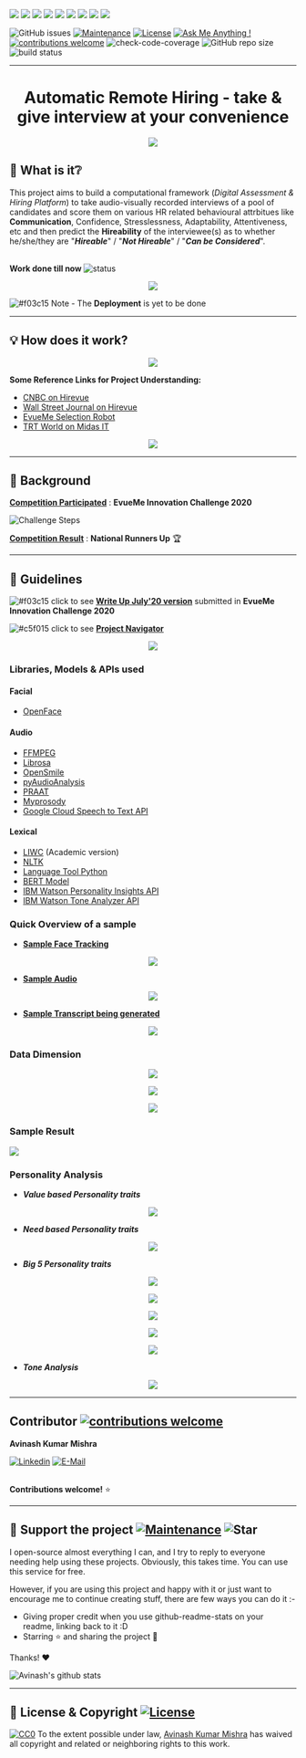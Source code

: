 <img src="https://img.shields.io/badge/python%20-%2314354C.svg?&style=for-the-badge&logo=python&logoColor=white"/> <img src="https://img.shields.io/badge/pandas%20-%23150458.svg?&style=for-the-badge&logo=pandas&logoColor=white" /> <img src="https://img.shields.io/badge/numpy%20-%23013243.svg?&style=for-the-badge&logo=numpy&logoColor=white" /> <img src="https://img.shields.io/badge/Jupyter%20-%23F37626.svg?&style=for-the-badge&logo=Jupyter&logoColor=white" /> <img src="https://img.shields.io/badge/mysql-%2300f.svg?&style=for-the-badge&logo=mysql&logoColor=white"/> <img src="https://img.shields.io/badge/flask%20-%23000.svg?&style=for-the-badge&logo=flask&logoColor=white"/> <img src="https://img.shields.io/badge/heroku%20-%23430098.svg?&style=for-the-badge&logo=heroku&logoColor=white"/> <img src="https://img.shields.io/badge/Google%20Cloud%20-%234285F4.svg?&style=for-the-badge&logo=google-cloud&logoColor=white"/> <img src="https://img.shields.io/badge/markdown-%23000000.svg?&style=for-the-badge&logo=markdown&logoColor=white"/>


![GitHub issues](https://img.shields.io/github/issues/AvinashhMishraa/Automatic_Remote_Interviewing)
[![Maintenance](https://img.shields.io/badge/Maintained%3F-yes-green.svg)](https://github.com/AvinashhMishraa/Automatic_Remote_Interviewing/graphs/commit-activity)
[![License](https://img.shields.io/badge/License-Apache%202.0-blue.svg)](https://opensource.org/licenses/Apache-2.0)
[![Ask Me Anything !](https://img.shields.io/badge/Ask%20me-anything-1abc9c.svg)](https://GitHub.com/Naereen/ama)
[![contributions welcome](https://img.shields.io/badge/contributions-welcome-brightgreen.svg?style=flat)](https://github.com/dwyl/esta/issues)
![check-code-coverage](https://img.shields.io/badge/code--coverage-100%25-brightgreen)
![GitHub repo size](https://img.shields.io/github/repo-size/AvinashhMishraa/Trial-ReadMe?color=%23FCA121&logo=github)
![build status](https://img.shields.io/circleci/project/github/badges/shields/master)

---

<div align="center"> <h1>
 Automatic Remote Hiring - take & give interview at your convenience
 </h1>
</div>

<p align="center">
  <img src="http://i.imgur.com/y8g506n.png?1">
</p>


## 🤔 What is it❔

This project aims to build a computational framework (*Digital Assessment & Hiring Platform*) to take audio-visually recorded interviews of a pool of candidates and score them on various HR related behavioural attrbitues like **Communication**, Confidence, Stresslessness, Adaptability, Attentiveness, etc and then predict the **Hireability** of the interviewee(s) as to whether he/she/they are "***Hireable***" / "***Not Hireable***" / "***Can be Considered***".
<br>
<br>

**Work done till now** ![status](https://img.shields.io/badge/status-work%20in%20progress-orange)


<p align="center">
  <img src="https://github.com/AvinashhMishraa/Automatic_Remote_Interviewing/blob/main/Image/Objective.png">
</p>

![#f03c15](https://via.placeholder.com/15/f03c15/000000?text=+) Note - The **Deployment** is yet to be done

---

## :bulb: How does it work? 

<p align="center">
  <img src="https://github.com/AvinashhMishraa/Automatic_Remote_Interviewing/blob/main/Image/Hirevue%20CNBC%20report.gif">
</p>


**Some Reference Links for Project Understanding:**

* [CNBC on Hirevue](https://www.youtube.com/watch?v=JmF-SUiMWV4&feature=youtu.be)
* [Wall Street Journal on Hirevue](https://www.youtube.com/watch?v=8QEK7B9GUhM&feature=youtu.be)
* [EvueMe Selection Robot](https://www.youtube.com/watch?v=qaM_aeJQ6Aw)
* [TRT World on Midas IT](https://www.youtube.com/watch?v=sboH63TCjx0)

<p align="center">
  <img src="https://github.com/AvinashhMishraa/Automatic_Remote_Interviewing/blob/main/Image/Literature%20Survey.png">
</p>

---

## :eyes: Background  

[**Competition Participated**](http://www.wainconnect.com/asia/evueme-innovation-challenge.jsp) : **EvueMe Innovation Challenge 2020**

![Challenge Steps](https://github.com/AvinashhMishraa/Automatic_Remote_Interviewing/blob/main/Image/Challenge%20image.png)

[**Competition Result**](https://github.com/AvinashhMishraa/Automatic_Remote_Interviewing/blob/main/Image/EvueMe%20Result.pdf) : **National Runners Up** :trophy:

---

## :memo: Guidelines

![#f03c15](https://via.placeholder.com/15/f03c15/000000?text=+) click to see [**Write Up July'20 version**](https://github.com/AvinashhMishraa/Automatic_Remote_Interviewing/blob/main/Write%20Up%20till%20July.pdf) submitted in **EvueMe Innovation Challenge 2020**

![#c5f015](https://via.placeholder.com/15/c5f015/000000?text=+) click to see [**Project Navigator**](https://docs.google.com/document/d/1qTlczE0UQ4LXv6Pr3fN1pp8Q4z7Uo7Pqal44IUccwyI/edit?usp=sharing)

<p align="center">
  <img src="https://github.com/AvinashhMishraa/Automatic_Remote_Interviewing/blob/main/Image/Data%20Collection.png">
</p>

### Libraries, Models & APIs used

#### Facial
* [OpenFace](https://github.com/TadasBaltrusaitis/OpenFace)
#### Audio
* [FFMPEG](https://ffmpeg.org/)
* [Librosa](https://librosa.org/doc/latest/index.html)
* [OpenSmile](https://www.audeering.com/opensmile/)
* [pyAudioAnalysis](https://github.com/tyiannak/pyAudioAnalysis)
* [PRAAT](https://github.com/YannickJadoul/Parselmouth) 
* [Myprosody](https://github.com/Shahabks/myprosody)
* [Google Cloud Speech to Text API](https://cloud.google.com/speech-to-text)
#### Lexical
* [LIWC](https://liwc.wpengine.com/) (Academic version)
* [NLTK](https://www.nltk.org/)
* [Language Tool Python](https://github.com/jxmorris12/language_tool_python)
* [BERT Model](https://huggingface.co/transformers/model_doc/bert.html)
* [IBM Watson Personality Insights API](https://www.ibm.com/watson/services/personality-insights/)
* [IBM Watson Tone Analyzer API](https://www.ibm.com/watson/services/tone-analyzer/)


### Quick Overview of a sample

* [**Sample Face Tracking**](https://github.com/AvinashhMishraa/Automatic_Remote_Interviewing/blob/main/Image/Video%20tracker%20trimmed.gif)

<p align="center">
  <img src="https://github.com/AvinashhMishraa/Automatic_Remote_Interviewing/blob/main/Image/Video%20tracker%20trimmed.gif">
</p>

* [**Sample Audio**](https://github.com/AvinashhMishraa/Automatic_Remote_Interviewing/blob/main/Image/Aakansha%20Das.wav)

<p align="center">
  <img src="https://upload.wikimedia.org/wikipedia/commons/0/03/Audio-.gif">
</p>

* [**Sample Transcript being generated**](https://github.com/AvinashhMishraa/Automatic_Remote_Interviewing/blob/main/Image/text%20video.gif)

<p align="center">
  <img src="https://github.com/AvinashhMishraa/Automatic_Remote_Interviewing/blob/main/Image/text%20video.gif">
</p> 

### Data Dimension

<p align="center">
  <img src="https://github.com/AvinashhMishraa/Automatic_Remote_Interviewing/blob/main/Image/Facial%20Features.png">
</p> 

<p align="center">
  <img src="https://github.com/AvinashhMishraa/Automatic_Remote_Interviewing/blob/main/Image/Audio%20Features.png">
</p> 

<p align="center">
  <img src="https://github.com/AvinashhMishraa/Automatic_Remote_Interviewing/blob/main/Image/Lexical%20Features.png">
</p> 

### Sample Result

![](https://github.com/AvinashhMishraa/Automatic_Remote_Interviewing/blob/main/Image/Sample%20Result.png)

### Personality Analysis

* ***Value based Personality traits***

<p align="center">
  <img src="https://github.com/AvinashhMishraa/Automatic_Remote_Interviewing/blob/main/Image/Personality/Personality%20fig%202.png">
</p>

* ***Need based Personality traits***

<p align="center">
  <img src="https://github.com/AvinashhMishraa/Automatic_Remote_Interviewing/blob/main/Image/Personality/Personality%20fig%203.png">
</p>

* ***Big 5 Personality traits***

<p align="center">
  <img src="https://github.com/AvinashhMishraa/Automatic_Remote_Interviewing/blob/main/Image/Personality/Big%205%20Personality%20fig%201.png">
</p>

<p align="center">
  <img src="https://github.com/AvinashhMishraa/Automatic_Remote_Interviewing/blob/main/Image/Personality/Big%205%20Personality%20fig%202.png">
</p>

<p align="center">
  <img src="https://github.com/AvinashhMishraa/Automatic_Remote_Interviewing/blob/main/Image/Personality/Big%205%20Personality%20fig%203.png">
</p>

<p align="center">
  <img src="https://github.com/AvinashhMishraa/Automatic_Remote_Interviewing/blob/main/Image/Personality/Big%205%20Personality%20fig%204.png">
</p>

<p align="center">
  <img src="https://github.com/AvinashhMishraa/Automatic_Remote_Interviewing/blob/main/Image/Personality/Big%205%20Personality%20fig%205.png">
</p>

* ***Tone Analysis***

<p align="center">
  <img src="https://github.com/AvinashhMishraa/Automatic_Remote_Interviewing/blob/main/Image/Personality/Tone%20Analysis.png">
</p>


---

## Contributor  [![contributions welcome](https://img.shields.io/badge/contributions-welcome-brightgreen.svg?style=flat)](https://github.com/dwyl/esta/issues)

**Avinash Kumar Mishra** 

[![Linkedin](https://img.shields.io/badge/linked-in-369?style=flat-square&logo=linkedin&logoColor=white&color=blue)](https://www.linkedin.com/in/avinashkrmishra/)
[![E-Mail](https://img.shields.io/badge/email-reveal-2a8?style=flat-square&logo=gmail&logoColor=white)](avinashhkumarrmishraa@gmail.com)
<br>
<br>

**Contributions welcome!**   :star:

---

## :sparkling_heart: Support the project   [![Maintenance](https://img.shields.io/badge/Maintained%3F-yes-green.svg)](https://github.com/AvinashhMishraa/Trial-ReadMe/graphs/commit-activity) ![Star](https://img.shields.io/badge/Star-if%20useful-yellow)

I open-source almost everything I can, and I try to reply to everyone needing help using these projects. Obviously,
this takes time. You can use this service for free.

However, if you are using this project and happy with it or just want to encourage me to continue creating stuff, there are few ways you can do it :-

- Giving proper credit when you use github-readme-stats on your readme, linking back to it :D
- Starring :star: and sharing the project :rocket: 

Thanks! :heart:

![Avinash's github stats](https://github-readme-stats.vercel.app/api?username=AvinashhMishraa&show_icons=true&hide=contribs,prs&theme=radical)

---

## :scroll: License & Copyright [![License](https://img.shields.io/badge/License-Apache%202.0-blue.svg)](https://opensource.org/licenses/Apache-2.0)
 
[![CC0](https://licensebuttons.net/p/zero/1.0/88x31.png)](https://creativecommons.org/publicdomain/zero/1.0/)
To the extent possible under law, [Avinash Kumar Mishra](https://www.linkedin.com/in/avinashkrmishra/) has waived all copyright and related or neighboring rights to this work.

